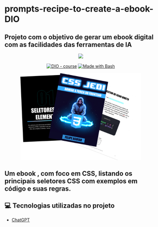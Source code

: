 # prompts-recipe-to-create-a-ebook-DIO


## Projeto com o objetivo de gerar um ebook digital com as facilidades das ferramentas de IA

<p align="center">
    <img width="100" src=".github/assets/banner.png">
</p>

<p align="center">
<a href="https://dio.me/"><img src="https://img.shields.io/badge/DIO-Course-28DA77?logo=youtube" alt="DIO - course"></a>
<a href="https://www.gnu.org/software/bash/" title="Go to Bash homepage"><img src="https://img.shields.io/badge/Prompt-Project-blue?logo=gnu-bash&amp;logoColor=white" alt="Made with Bash"></a></p>

<p align="center">
<img 
    src="./assets/cover.png"
    width="400"  
/>
</p>


## Um ebook , com foco em CSS, listando os principais seletores CSS com exemplos em código e suas regras.

## 💻 Tecnologias utilizadas no projeto

- [ChatGPT](https://www.microsoft.com/pt-br/microsoft-copilot/) 